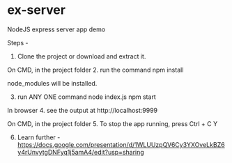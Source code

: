 # ex-server
NodeJS express server app demo 

Steps - 

1. Clone the project or download and extract it. 

On CMD, in the project folder 
2.  run the command 
npm install 

node_modules will be installed. 

3. run ANY ONE command 
node index.js 
npm start

In browser 
4. see the output at http://localhost:9999 

On CMD, in the project folder 
5. To stop the app running, press 
Ctrl + C 
Y

6. Learn further - 
https://docs.google.com/presentation/d/1WLUUzpQV6Cy3YXOveLkBZ6y4rUnvytgDNFyq1j5amA4/edit?usp=sharing 
